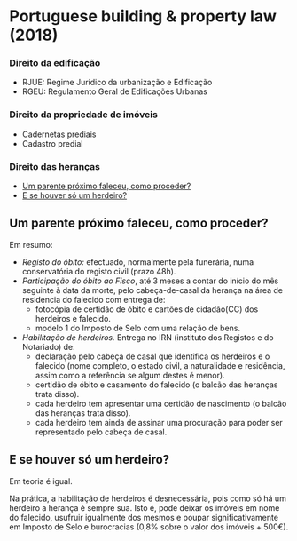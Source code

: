 # Portuguese building & property law (2018)

### Direito da edificação

- RJUE: Regime Jurídico da urbanização e Edificação
- RGEU: Regulamento Geral de Edificações Urbanas

### Direito da propriedade de imóveis

- Cadernetas prediais
- Cadastro predial

### Direito das heranças

- [Um parente próximo faleceu, como proceder?](#um-parente-próximo-faleceu-como-proceder)
- [E se houver só um herdeiro?](#e-se-houver-só-um-herdeiro)




## Um parente próximo faleceu, como proceder?

Em resumo:

- *Registo do óbito:* efectuado, normalmente pela funerária, numa conservatória do registo civil (prazo 48h).
- *Participação do óbito ao Fisco*, até 3 meses a contar do início do mês seguinte à data da morte, pelo cabeça-de-casal da herança na área de residencia do falecido com entrega de:
	- fotocópia de certidão de óbito e cartões de cidadão(CC) dos herdeiros e falecido.
	- modelo 1 do Imposto de Selo com uma relação de bens.
- *Habilitação de herdeiros.* Entrega no IRN (instituto dos Registos e do Notariado) de:
	- declaração pelo cabeça de casal que identifica os herdeiros e o falecido (nome completo, o estado civil, a naturalidade e residência, assim como a referência se algum destes é menor).
	- certidão de óbito e casamento do falecido (o balcão das heranças trata disso).
	- cada herdeiro tem apresentar uma certidão de nascimento (o balcão das heranças trata disso).
	- cada herdeiro tem ainda de assinar uma procuração para poder ser representado pelo cabeça de casal.




## E se houver só um herdeiro?

Em teoria é igual.

Na prática, a habilitação de herdeiros é desnecessária, pois como só há um herdeiro a herança é sempre sua. Isto é, pode deixar os imóveis em nome do falecido, usufruir igualmente dos mesmos e poupar significativamente em Imposto de Selo e burocracias (0,8% sobre o valor dos imóveis + 500€).